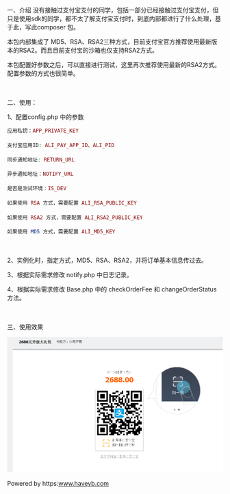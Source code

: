 一、介绍
没有接触过支付宝支付的同学，包括一部分已经接触过支付宝支付，但只是使用sdk的同学，都不太了解支付宝支付时，到底内部都进行了什么处理，基于此，写此composer 包。

本包内部集成了 MD5、RSA、RSA2三种方式，目前支付宝官方推荐使用最新版本的RSA2。而且目前支付宝的沙箱也仅支持RSA2方式。

本包配置好参数之后，可以直接进行测试，这里再次推荐使用最新的RSA2方式。配置参数的方式也很简单。

　　

二、使用：

1、配置config.php 中的参数

```php
应用私钥：APP_PRIVATE_KEY

支付宝应用ID: ALI_PAY_APP_ID、ALI_PID

同步通知地址: RETURN_URL

异步通知地址：NOTIFY_URL

是否是测试环境：IS_DEV

如果使用 RSA 方式，需要配置 ALI_RSA_PUBLIC_KEY

如果使用 RSA2 方式，需要配置 ALI_RSA2_PUBLIC_KEY

如果使用 MD5 方式，需要配置 ALI_MD5_KEY

```
　　

2、实例化时，指定方式，MD5、RSA、RSA2，并将订单基本信息传过去。
　　

3、根据实际需求修改 notify.php 中日志记录。
　　

4、根据实际需求修改 Base.php 中的 checkOrderFee 和 changeOrderStatus 方法。


　　

三、使用效果

![](example.png)　　

Powered by https:www.haveyb.com
